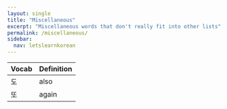 ```yaml
---
layout: single
title: "Miscellaneous"
excerpt: "Miscellaneous words that don't really fit into other lists"
permalink: /miscellaneous/
sidebar:
  nav: letslearnkorean
---
```


| Vocab | Definition |
| ----- | ---------- |
| 도    | also       |
| 또    | again      |
